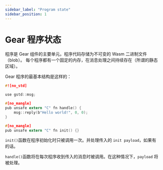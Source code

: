 ```yaml
---
sidebar_label: "Program state"
sidebar_position: 1
---
```


# Gear 程序状态

程序是 Gear 组件的主要单元。程序代码存储为不可变的 Wasm 二进制文件（blob）。
每个程序都有一个固定的内存，在消息处理之间持续存在（所谓的静态区域）。

Gear 程序的最基本结构是这样的：

```c
#![no_std]

use gstd::msg;

#[no_mangle]
pub unsafe extern "C" fn handle() {
    msg::reply(b"Hello world!", 0, 0);
}

#[no_mangle]
pub unsafe extern "C" fn init() {}

```

`init()`函数在程序初始化时只被调用一次。并处理传入的 `init payload`，如果有的话。

`handle()`函数将在每次程序收到传入的消息时被调用。在这种情况下，`payload` 将被处理。
